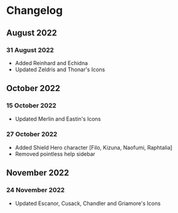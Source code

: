 # Changelog
## August 2022
### 31 August 2022
* Added Reinhard and Echidna
* Updated Zeldris and Thonar's Icons
## October 2022
### 15 October 2022
* Updated Merlin and Eastin's Icons
### 27 October 2022
* Added Shield Hero character [Filo, Kizuna, Naofumi, Raphtalia]
* Removed pointless help sidebar
## November 2022
### 24 November 2022
* Updated Escanor, Cusack, Chandler and Griamore's Icons
